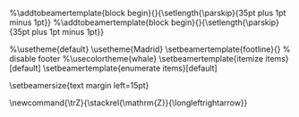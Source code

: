 %\addtobeamertemplate{block begin}{}{\setlength{\parskip}{35pt plus 1pt minus 1pt}}
%\addtobeamertemplate{block begin}{}{\setlength{\parskip}{35pt plus 1pt minus 1pt}}
  
%\usetheme{default}
\usetheme{Madrid}
\setbeamertemplate{footline}{} % disable footer
%\usecolortheme{whale}
\setbeamertemplate{itemize items}[default]
\setbeamertemplate{enumerate items}[default]

\setbeamersize{text margin left=15pt}

\newcommand{\trZ}{\stackrel{\mathrm{Z}}{\longleftrightarrow}}
